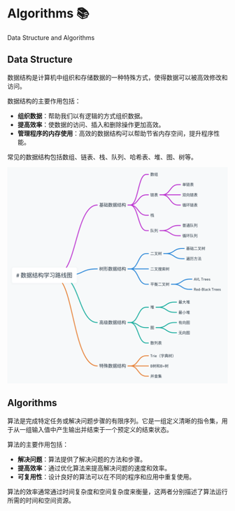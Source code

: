 # Algorithms 📚

Data Structure and Algorithms

## Data Structure

数据结构是计算机中组织和存储数据的一种特殊方式，使得数据可以被高效修改和访问。

数据结构的主要作用包括：

- **组织数据**：帮助我们以有逻辑的方式组织数据。
- **提高效率**：使数据的访问、插入和删除操作更加高效。
- **管理程序的内存使用**：高效的数据结构可以帮助节省内存空间，提升程序性能。

常见的数据结构包括数组、链表、栈、队列、哈希表、堆、图、树等。

![image.png](https://raw.githubusercontent.com/hua-bang/assert-store/master/20240305223816.png)

## Algorithms

算法是完成特定任务或解决问题步骤的有限序列。它是一组定义清晰的指令集，用于从一组输入值中产生输出并结束于一个预定义的结束状态。

算法的主要作用包括：

- **解决问题**：算法提供了解决问题的方法和步骤。
- **提高效率**：通过优化算法来提高解决问题的速度和效率。
- **可复用性**：设计良好的算法可以在不同的程序和应用中重复使用。

算法的效率通常通过时间复杂度和空间复杂度来衡量，这两者分别描述了算法运行所需的时间和空间资源。
